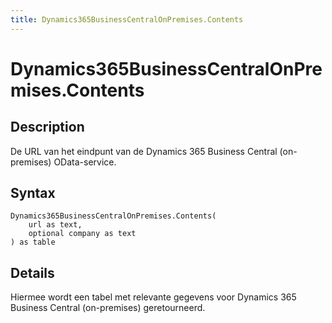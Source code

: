 ```yaml
---
title: Dynamics365BusinessCentralOnPremises.Contents
---
```


# Dynamics365BusinessCentralOnPremises.Contents


## Description

De URL van het eindpunt van de Dynamics 365 Business Central (on-premises) OData-service.


## Syntax

```powerquery
Dynamics365BusinessCentralOnPremises.Contents(
    url as text,
    optional company as text
) as table
```


## Details

Hiermee wordt een tabel met relevante gegevens voor Dynamics 365 Business Central (on-premises) geretourneerd. 


